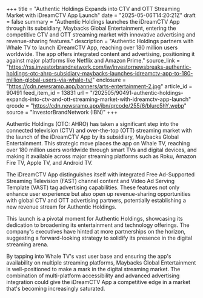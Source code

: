 +++
title = "Authentic Holdings Expands into CTV and OTT Streaming Market with iDreamCTV App Launch"
date = "2025-05-06T14:20:21Z"
draft = false
summary = "Authentic Holdings launches the iDreamCTV App through its subsidiary, Maybacks Global Entertainment, entering the competitive CTV and OTT streaming market with innovative advertising and revenue-sharing features."
description = "Authentic Holdings partners with Whale TV to launch iDreamCTV App, reaching over 180 million users worldwide. The app offers integrated content and advertising, positioning it against major platforms like Netflix and Amazon Prime."
source_link = "https://rss.investorbrandnetwork.com/iw/investornewsbreaks-authentic-holdings-otc-ahro-subsidiary-maybacks-launches-idreamctv-app-to-180-million-global-users-via-whale-tv/"
enclosure = "https://cdn.newsramp.app/banners/arts-entertainment-2.jpg"
article_id = 90491
feed_item_id = 13831
url = "/202505/90491-authentic-holdings-expands-into-ctv-and-ott-streaming-market-with-idreamctv-app-launch"
qrcode = "https://cdn.newsramp.app/ibn/qrcode/255/6/blurc5hY.webp"
source = "InvestorBrandNetwork (IBN)"
+++

<p>Authentic Holdings (OTC: AHRO) has taken a significant step into the connected television (CTV) and over-the-top (OTT) streaming market with the launch of the iDreamCTV App by its subsidiary, Maybacks Global Entertainment. This strategic move places the app on Whale TV, reaching over 180 million users worldwide through smart TVs and digital devices, and making it available across major streaming platforms such as Roku, Amazon Fire TV, Apple TV, and Android TV.</p><p>The iDreamCTV App distinguishes itself with integrated Free Ad-Supported Streaming Television (FAST) channel content and Video Ad Serving Template (VAST) tag advertising capabilities. These features not only enhance user experience but also open up revenue-sharing opportunities with global CTV and OTT advertising partners, potentially establishing a new revenue stream for Authentic Holdings.</p><p>This launch is a pivotal moment for Authentic Holdings, showcasing its dedication to broadening its entertainment and technology offerings. The company's executives have hinted at more partnerships on the horizon, suggesting a forward-looking strategy to solidify its presence in the digital streaming arena.</p><p>By tapping into Whale TV's vast user base and ensuring the app's availability on multiple streaming platforms, Maybacks Global Entertainment is well-positioned to make a mark in the digital streaming market. The combination of multi-platform accessibility and advanced advertising integration could give the iDreamCTV App a competitive edge in a market that's becoming increasingly saturated.</p>